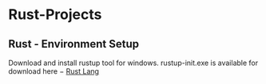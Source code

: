 # Rust-Projects



## Rust - Environment Setup

Download and install rustup tool for windows. rustup-init.exe is available for download here − [Rust Lang](https://www.rust-lang.org/tools/install)
